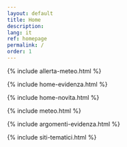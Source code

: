 ```yaml
---
layout: default
title: Home
description:
lang: it
ref: homepage
permalink: /
order: 1
---
```


{% include allerta-meteo.html %}

{% include home-evidenza.html %}

{% include home-novita.html %}

{% include meteo.html %}

{% include argomenti-evidenza.html %}

{% include siti-tematici.html %}

